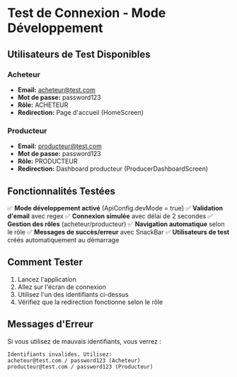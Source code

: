 # Test de Connexion - Mode Développement

## Utilisateurs de Test Disponibles

### Acheteur
- **Email:** acheteur@test.com
- **Mot de passe:** password123
- **Rôle:** ACHETEUR
- **Redirection:** Page d'accueil (HomeScreen)

### Producteur
- **Email:** producteur@test.com
- **Mot de passe:** password123
- **Rôle:** PRODUCTEUR
- **Redirection:** Dashboard producteur (ProducerDashboardScreen)

## Fonctionnalités Testées

✅ **Mode développement activé** (ApiConfig.devMode = true)
✅ **Validation d'email** avec regex
✅ **Connexion simulée** avec délai de 2 secondes
✅ **Gestion des rôles** (acheteur/producteur)
✅ **Navigation automatique** selon le rôle
✅ **Messages de succès/erreur** avec SnackBar
✅ **Utilisateurs de test** créés automatiquement au démarrage

## Comment Tester

1. Lancez l'application
2. Allez sur l'écran de connexion
3. Utilisez l'un des identifiants ci-dessus
4. Vérifiez que la redirection fonctionne selon le rôle

## Messages d'Erreur

Si vous utilisez de mauvais identifiants, vous verrez :
```
Identifiants invalides. Utilisez:
acheteur@test.com / password123 (Acheteur)
producteur@test.com / password123 (Producteur)
``` 